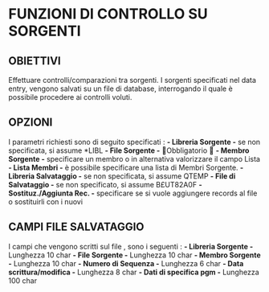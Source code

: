 # FUNZIONI DI CONTROLLO SU SORGENTI

## OBIETTIVI
 Effettuare controlli/comparazioni tra sorgenti.
 I sorgenti specificati nel data entry, vengono salvati su un file di database,  interrogando il quale è possibile  procedere ai controlli voluti.

## OPZIONI
 I parametri richiesti sono di seguito specificati : 
 **- Libreria Sorgente        -**  se non specificata, si assume *LIBL
 **- File     Sorgente        -** Obbligatorio  
 **- Membro   Sorgente        -**  specificare un membro o in alternativa valorizzare  il campo Lista
 **- Lista    Membri          -**  è possibile specificare una lista di Membri Sorgente.
 **- Libreria Salvataggio     -**  se non specificata, si assume QTEMP
 **- File di  Salvataggio     -**  se non specificato, si assume B£UT82A0F
 **- Sostituz./Aggiunta Rec.  -**  specificare se si vuole aggiungere records al file o  sostituirli con i nuovi

## CAMPI FILE SALVATAGGIO
 I campi che vengono scritti sul file , sono i seguenti : 
 **- Libreria Sorgente        -**  Lunghezza  10  char
 **- File     Sorgente        -**  Lunghezza  10  char
 **- Membro   Sorgente        -**  Lunghezza  10  char
 **- Numero di Sequenza       -**  Lunghezza   6  char
 **- Data scrittura/modifica  -**  Lunghezza   8  char
 **- Dati di specifica pgm    -**  Lunghezza  100 char
